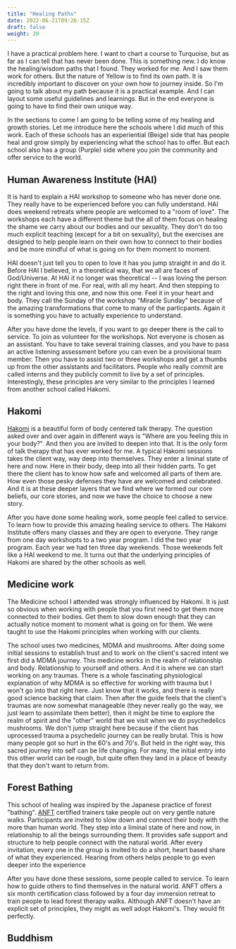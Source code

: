 ```yaml
---
title: "Healing Paths"
date: 2022-06-21T09:26:15Z
draft: false
weight: 20
---
```

I have a practical problem here. I want to chart a course to Turquoise, but as far as I can tell that has never been done. This is something new. I do know the healing/wisdom paths that I found. They worked for me. And I saw them work for others. But the nature of Yellow is to find its own path. It is incredibly important to discover on your own how to journey inside. So I'm going to talk about my path because it is a practical example. And I can layout some useful guidelines and learnings. But in the end everyone is going to have to find their own unique way.   

In the sections to come I am going to be telling some of my healing and growth stories. Let me introduce here the schools where I did much of this work. Each of these schools has an experiential (Beige) side that has people heal and grow simply by experiencing what the school has to offer. But each school also has a group (Purple) side where you join the community and offer service to the world.

## Human Awareness Institute (HAI)

It is hard to explain a HAI workshop to someone who has never done one. They really have to be experienced before you can fully understand. HAI does weekend retreats where people are welcomed to a "room of love". The workshops each have a different theme but the all of them focus on healing the shame we carry about our bodies and our sexuality. They don't do too much explicit teaching (except for a bit on sexuality), but the exercises are designed to help people learn on their own how to connect to their bodies and be more mindful of what is going on for them moment to moment.

HAI doesn't just tell you to open to love it has you jump straight in and do it. Before HAI I believed, in a theoretical way, that we all are faces of God/Universe. At HAI it no longer was theoretical -- I was loving the person right there in front of me. For real, with all my heart. And then stepping to the right and loving this one, and now this one. Feel it in your heart and body. They call the Sunday of the workshop "Miracle Sunday" because of the amazing transformations that come to many of the particpants. Again it is something you have to actually experience to understand.

After you have done the levels, if you want to go deeper there is the call to service. To join as volunteer for the workshops. Not everyone is chosen as an assistant. You have to take several training classes, and you have to pass an active listening assessment before you can even be a provisional team member. Then you have to assist two or three workshops and get a thumbs up from the other assistants and facilitators. People who really commit are called interns and they publicly commit to live by a set of principles. Interestingly, these principles are very similar to the principles I learned from another school called Hakomi.

## Hakomi

[Hakomi](https://hakomiinstitute.com/) is a beautiful form of body centered talk therapy. The question asked over and over again in different ways is "Where are you feeling this in your body?". And then you are invited to deepen into that. It is the only form of talk therapy that has ever worked for me. A typical Hakomi sessions takes the client way, way deep into themselves. They enter a liminal state of here and now. Here in their body, deep into all their hidden parts. To get there the client has to know how safe and welcomed all parts of them are. How even those pesky defenses they have are welcomed and celebrated. And it is at these deeper layers that we find where we formed our core beliefs, our core stories, and now we have the choice to choose a new story.

After you have done some healing work, some people feel called to service. To learn how to provide this amazing healing service to others. The Hakomi Institute offers many classes and they are open to everyone. They range from one day workshopts to a two year program. I did the two year program. Each year we had ten three day weekends. Those weekends felt like a HAI weekend to me. It turns out that the underlying principles of Hakomi are shared by the other schools as well.

## Medicine work

The Medicine school I attended was strongly influenced by Hakomi. It is just so obvious when working with people that you first need to get them more connected to their bodies. Get them to slow down enough that they can actually notice moment to moment what is going on for them. We were taught to use the Hakomi principles when working with our clients.

The school uses two medicines, MDMA and mushrooms. After doing some initial sessions to establish trust and to work on the client's sacred intent we first did a MDMA journey. This medicine works in the realm of relationship and body. Relationship to yourself and others. And it is where we can start working on any traumas. There is a whole fascinating physiological explanation of why MDMA is so effective for working with trauma but I won't go into that right here. Just know that it works, and there is really good science backing that claim. Then after the guide feels that the client's traumas are now somewhat manageable (they never really go the way, we just learn to assimilate them better), then it might be time to explore the realm of spirit and the "other" world that we visit when we do psychedelics mushrooms. We don't jump straight here because if the client has uprocessed trauma a psychedelic journey can be really brutal. This is how many people got so hurt in the 60's and 70's. But held in the right way, this sacred journey into self can be life changing. For many, the initial entry into this other world can be rough, but quite often they land in a place of beauty that they don't want to return from.

## Forest Bathing

This school of healing was inspired by the Japanese practice of forest "bathing". [ANFT](https://www.natureandforesttherapy.earth/) certified trainers take people out on very gentle nature walks. Participants are invited to slow down and connect their body with the more than human world. They step into a liminal state of here and now, in relationship to all the beings surrounding them. It provides safe support and structure to help people connect with the natural world. After every invitation, every one in the group is invited to do a short, heart based share of what they experienced. Hearing from others helps people to go even deeper into the experience

After you have done these sessions, some people called to service. To learn how to guide others to find themselves in the natural world. ANFT offers a six month certification class followed by a four day immersion retreat to train people to lead forest therapy walks. Although ANFT doesn't have an explicit set of principles, they might as well adopt Hakomi's. They would fit perfectly.


## Buddhism
